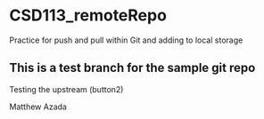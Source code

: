 # CSD113_remoteRepo
Practice for push and pull within Git and adding to local storage 

## This is a test branch for the sample git repo
Testing the upstream (button2)

Matthew Azada
